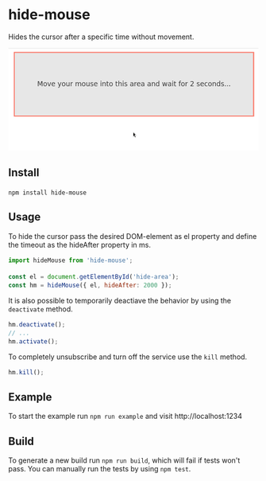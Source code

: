 # hide-mouse
Hides the cursor after a specific time without movement.

![Demo as animated Gif](https://github.com/matthiasklan/hide-mouse/blob/master/demo.gif)

## Install

`npm install hide-mouse`

## Usage

To hide the cursor pass the desired DOM-element as el property and define the timeout as the hideAfter property in ms.

```javascript
import hideMouse from 'hide-mouse';

const el = document.getElementById('hide-area');
const hm = hideMouse({ el, hideAfter: 2000 });
```

It is also possible to temporarily deactiave the behavior by using the `deactivate` method.

```javascript
hm.deactivate();
// ...
hm.activate();
```

To completely unsubscribe and turn off the service use the `kill` method.

```javascript
hm.kill();
```

## Example

To start the example run `npm run example` and visit http://localhost:1234

## Build

To generate a new build run `npm run build`, which will fail if tests won't pass. You can manually run the tests by using `npm test`.
